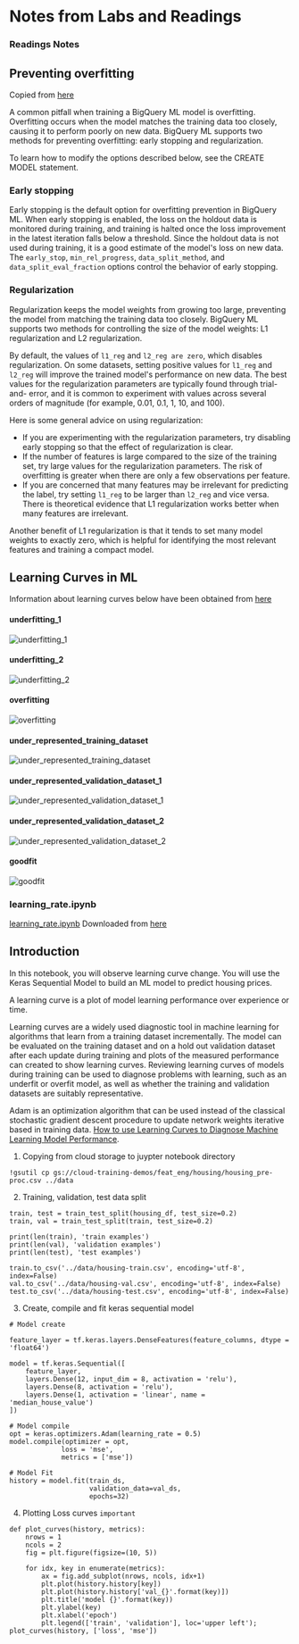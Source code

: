 # Notes from Labs and Readings

### Readings Notes
## Preventing overfitting

Copied from [here](https://cloud.google.com/bigquery-ml/docs/preventing-overfitting)

A common pitfall when training a BigQuery ML model is overfitting. Overfitting occurs when the model matches the training data too closely, causing it to perform poorly on new data. BigQuery ML supports two methods for preventing overfitting: early stopping and regularization.

To learn how to modify the options described below, see the CREATE MODEL statement.

### Early stopping

Early stopping is the default option for overfitting prevention in BigQuery ML. When early stopping is enabled, the loss on the holdout data is monitored during training, and training is halted once the loss improvement in the latest iteration falls below a threshold. Since the holdout data is not used during training, it is a good estimate of the model's loss on new data. The `early_stop`, `min_rel_progress`, `data_split_method`, and `data_split_eval_fraction` options control the behavior of early stopping.
### Regularization

Regularization keeps the model weights from growing too large, preventing the model from matching the training data too closely. BigQuery ML supports two methods for controlling the size of the model weights: L1 regularization and L2 regularization.

By default, the values of `l1_reg` and `l2_reg are zero`, which disables regularization. On some datasets, setting positive values for `l1_reg` and `l2_reg` will improve the trained model's performance on new data. The best values for the regularization parameters are typically found through trial-and- error, and it is common to experiment with values across several orders of magnitude (for example, 0.01, 0.1, 1, 10, and 100).

Here is some general advice on using regularization:
- If you are experimenting with the regularization parameters, try disabling early stopping so that the effect of regularization is clear.
- If the number of features is large compared to the size of the training set, try large values for the regularization parameters. The risk of overfitting is greater when there are only a few observations per feature.
- If you are concerned that many features may be irrelevant for predicting the label, try setting `l1_reg` to be larger than `l2_reg` and vice versa. There is theoretical evidence that L1 regularization works better when many features are irrelevant.

Another benefit of L1 regularization is that it tends to set many model weights to exactly zero, which is helpful for identifying the most relevant features and training a compact model.

## Learning Curves in ML
Information about learning curves below have been obtained from [here](https://machinelearningmastery.com/learning-curves-for-diagnosing-machine-learning-model-performance/#:~:text=A%20learning%20curve%20is%20a,from%20a%20training%20dataset%20incrementally.&text=Learning%20curves%20are%20plots%20that,time%20in%20terms%20of%20experience)

#### underfitting_1
![underfitting_1](../pictures/underfitting_1.png "underfitting_1")

#### underfitting_2
![underfitting_2](../pictures/underfitting_2.png "underfitting_2")

#### overfitting
![overfitting](../pictures/overfitting.png "overfitting")

#### under_represented_training_dataset
![under_represented_training_dataset](../pictures/under_represented_training_dataset.png "under_represented_training_dataset")

#### under_represented_validation_dataset_1
![under_represented_validation_dataset_1](../pictures/under_represented_validation_dataset_1.png "under_represented_validation_dataset_1")

#### under_represented_validation_dataset_2
![under_represented_validation_dataset_2](../pictures/under_represented_validation_dataset_2.png "under_represented_validation_dataset_2")

#### goodfit
![goodfit](../pictures/goodfit.png "goodfit")


### learning_rate.ipynb

[learning_rate.ipynb](./learning_rate.ipynb)
Downloaded from [here](https://github.com/GoogleCloudPlatform/training-data-analyst/blob/master/courses/machine_learning/deepdive2/art_and_science_of_ml/labs/learning_rate.ipynb)

## Introduction 

In this notebook, you will observe learning curve change. You will use the Keras Sequential Model to build an ML model to predict housing prices.

A learning curve is a plot of model learning performance over experience or time.

Learning curves are a widely used diagnostic tool in machine learning for algorithms that learn from a training dataset incrementally. The model can be evaluated on the training dataset and on a hold out validation dataset after each update during training and plots of the measured performance can created to show learning curves. Reviewing learning curves of models during training can be used to diagnose problems with learning, such as an underfit or overfit model, as well as whether the training and validation datasets are suitably representative.

Adam is an optimization algorithm that can be used instead of the classical stochastic gradient descent procedure to update network weights iterative based in training data. [How to use Learning Curves to Diagnose Machine Learning Model Performance](https://machinelearningmastery.com/learning-curves-for-diagnosing-machine-learning-model-performance/#:~:text=A%20learning%20curve%20is%20a,from%20a%20training%20dataset%20incrementally.&text=Learning%20curves%20are%20plots%20that,time%20in%20terms%20of%20experience).

1. Copying from cloud storage to juypter notebook directory
```
!gsutil cp gs://cloud-training-demos/feat_eng/housing/housing_pre-proc.csv ../data
```
2. Training, validation, test data split
```
train, test = train_test_split(housing_df, test_size=0.2)
train, val = train_test_split(train, test_size=0.2)

print(len(train), 'train examples')
print(len(val), 'validation examples')
print(len(test), 'test examples')

train.to_csv('../data/housing-train.csv', encoding='utf-8', index=False)
val.to_csv('../data/housing-val.csv', encoding='utf-8', index=False)
test.to_csv('../data/housing-test.csv', encoding='utf-8', index=False)
```
3. Create, compile and fit keras sequential model
```
# Model create

feature_layer = tf.keras.layers.DenseFeatures(feature_columns, dtype = 'float64')

model = tf.keras.Sequential([
    feature_layer,
    layers.Dense(12, input_dim = 8, activation = 'relu'),
    layers.Dense(8, activation = 'relu'),
    layers.Dense(1, activation = 'linear', name = 'median_house_value')
])

# Model compile
opt = keras.optimizers.Adam(learning_rate = 0.5)
model.compile(optimizer = opt,
             loss = 'mse',
             metrics = ['mse'])

# Model Fit
history = model.fit(train_ds,
                    validation_data=val_ds,
                    epochs=32)
```
4. Plotting Loss curves `important`
```
def plot_curves(history, metrics):
    nrows = 1
    ncols = 2
    fig = plt.figure(figsize=(10, 5))

    for idx, key in enumerate(metrics):  
        ax = fig.add_subplot(nrows, ncols, idx+1)
        plt.plot(history.history[key])
        plt.plot(history.history['val_{}'.format(key)])
        plt.title('model {}'.format(key))
        plt.ylabel(key)
        plt.xlabel('epoch')
        plt.legend(['train', 'validation'], loc='upper left'); 
plot_curves(history, ['loss', 'mse'])
```